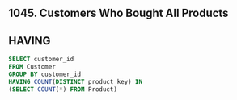 ## 1045. Customers Who Bought All Products
## HAVING

~~~SQL
SELECT customer_id
FROM Customer
GROUP BY customer_id
HAVING COUNT(DISTINCT product_key) IN
(SELECT COUNT(*) FROM Product)
~~~

